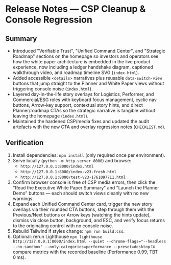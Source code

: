 # Release Notes — CSP Cleanup & Console Regression

## Summary

- Introduced "Verifiable Trust", "Unified Command Center", and "Strategic Roadmap" sections on the homepage so investors and operators see how the white paper architecture is embedded in the live product experience, now including a ledger handshake diagram, captioned walkthrough video, and roadmap timeline SVG (`index.html`).
- Added accessible `<details>` narratives plus reusable `data-switch-view` buttons that jump straight to the Planner and White Paper views without triggering console noise (`index.html`).
- Layered day-in-the-life story overlays for Logistics, Performer, and Commercial/ESG roles with keyboard focus management, cyclic nav buttons, Arrow-key support, contextual story hints, and direct Planner/roadmap CTAs so the strategic narrative is tangible without leaving the homepage (`index.html`).
- Maintained the hardened CSP/media fixes and updated the audit artefacts with the new CTA and overlay regression notes (`CHECKLIST.md`).

## Verification

1. Install dependencies: `npm install` (only required once per environment).
2. Serve locally (`python -m http.server 8000`) and browse:
   - `http://127.0.0.1:8000/index.html`
   - `http://127.0.0.1:8000/index-v23-fresh.html`
   - `http://127.0.0.1:8000/test-v23-1761097711.html`
3. Confirm browser console is free of CSP media errors, then click the "Read the Executive White Paper Summary" and "Launch the Planner Demo" buttons — each should switch views cleanly with no new warnings.
4. Expand each Unified Command Center card, trigger the new story overlays via their rounded CTA buttons, step through them with the Previous/Next buttons or Arrow keys (watching the hints update), dismiss via close button, background, and ESC, and verify focus returns to the originating control with no console noise.
5. Rebuild Tailwind if styles change: `npm run build:css`.
6. Optional: rerun Lighthouse `npx lighthouse http://127.0.0.1:8000/index.html --quiet --chrome-flags="--headless --no-sandbox" --only-categories=performance --preset=desktop` to compare metrics with the recorded baseline (Performance 0.99, TBT 0 ms).
